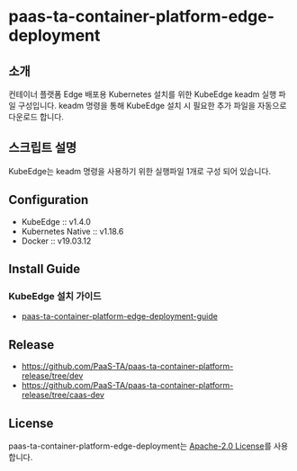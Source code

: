 # paas-ta-container-platform-edge-deployment
## 소개

컨테이너 플랫폼 Edge 배포용 Kubernetes 설치를 위한 KubeEdge keadm 실행 파일 구성입니다. keadm 명령을 통해 KubeEdge 설치 시 필요한 추가 파일을 자동으로 다운로드 합니다.

## 스크립트 설명
KubeEdge는 keadm 명령을 사용하기 위한 실행파일 1개로 구성 되어 있습니다.

## Configuration
- KubeEdge :: v1.4.0
- Kubernetes Native :: v1.18.6
- Docker :: v19.03.12

## Install Guide
### KubeEdge 설치 가이드
- [paas-ta-container-platform-edge-deployment-guide](https://github.com/PaaS-TA/paas-ta-container-platform/blob/dev/install-guide/edge/paas-ta-container-platform-edge-deployment-guide-v1.0.md)

## Release
- https://github.com/PaaS-TA/paas-ta-container-platform-release/tree/dev
- https://github.com/PaaS-TA/paas-ta-container-platform-release/tree/caas-dev

## License
paas-ta-container-platform-edge-deployment는 [Apache-2.0 License](http://www.apache.org/licenses/LICENSE-2.0)를 사용합니다.
